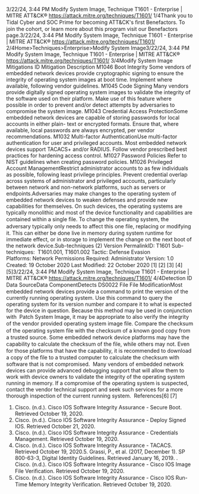 3/22/24, 3:44 PM Modify System Image, Technique T1601 - Enterprise | MITRE ATT&CK®
https://attack.mitre.org/techniques/T1601/ 1/4Thank you to Tidal Cyber and SOC Prime for becoming ATT&CK's ﬁrst Benefactors. To join the cohort, or learn more about this program visit our
Benefactors page.3/22/24, 3:44 PM Modify System Image, Technique T1601 - Enterprise | MITRE ATT&CK®
https://attack.mitre.org/techniques/T1601/ 2/4Home>Techniques>Enterprise>Modify System Image3/22/24, 3:44 PM Modify System Image, Technique T1601 - Enterprise | MITRE ATT&CK®
https://attack.mitre.org/techniques/T1601/ 3/4Modify System Image
Mitigations
ID Mitigation Description
M1046 Boot Integrity Some vendors of embedded network devices provide cryptographic signing to ensure the integrity of
operating system images at boot time. Implement where available, following vendor guidelines. 
M1045 Code Signing Many vendors provide digitally signed operating system images to validate the integrity of the
software used on their platform. Make use of this feature where possible in order to prevent and/or
detect attempts by adversaries to compromise the system image. 
M1043 Credential Access
ProtectionSome embedded network devices are capable of storing passwords for local accounts in either plain-
text or encrypted formats. Ensure that, where available, local passwords are always encrypted, per
vendor recommendations. 
M1032 Multi-factor
AuthenticationUse multi-factor authentication for user and privileged accounts. Most embedded network devices
support TACACS+ and/or RADIUS. Follow vendor prescribed best practices for hardening access
control.
M1027 Password Policies Refer to NIST guidelines when creating password policies. 
M1026 Privileged Account
ManagementRestrict administrator accounts to as few individuals as possible, following least privilege principles.
Prevent credential overlap across systems of administrator and privileged accounts, particularly
between network and non-network platforms, such as servers or endpoints.Adversaries may make changes to the operating system of embedded network devices to weaken defenses and provide new capabilities for
themselves. On such devices, the operating systems are typically monolithic and most of the device functionality and capabilities are
contained within a single ﬁle.
To change the operating system, the adversary typically only needs to affect this one ﬁle, replacing or modifying it. This can either be done
live in memory during system runtime for immediate effect, or in storage to implement the change on the next boot of the network device.Sub-techniques (2)
Version PermalinkID: T1601
Sub-techniques:  T1601.001, T1601.002
 
Tactic: Defense Evasion
 
Platforms: Network
 
Permissions Required: Administrator
Version: 1.0
Created: 19 October 2020
Last Modiﬁed: 22 October 2020
[1]
[2]
[3]
[4]
[5]3/22/24, 3:44 PM Modify System Image, Technique T1601 - Enterprise | MITRE ATT&CK®
https://attack.mitre.org/techniques/T1601/ 4/4Detection
ID Data SourceData ComponentDetects
DS0022 File File
ModiﬁcationMost embedded network devices provide a command to print the version of the currently
running operating system. Use this command to query the operating system for its version
number and compare it to what is expected for the device in question. Because this method
may be used in conjunction with  Patch System Image, it may be appropriate to also verify the
integrity of the vendor provided operating system image ﬁle.
Compare the checksum of the operating system ﬁle with the checksum of a known good copy
from a trusted source. Some embedded network device platforms may have the capability to
calculate the checksum of the ﬁle, while others may not. Even for those platforms that have the
capability, it is recommended to download a copy of the ﬁle to a trusted computer to calculate
the checksum with software that is not compromised. 
Many vendors of embedded network devices can provide advanced debugging support that
will allow them to work with device owners to validate the integrity of the operating system
running in memory. If a compromise of the operating system is suspected, contact the vendor
technical support and seek such services for a more thorough inspection of the current running
system.  
References[6]
[7]
1. Cisco. (n.d.). Cisco IOS Software Integrity Assurance - Secure
Boot. Retrieved October 19, 2020.
2. Cisco. (n.d.). Cisco IOS Software Integrity Assurance - Deploy
Signed IOS. Retrieved October 21, 2020.
3. Cisco. (n.d.). Cisco IOS Software Integrity Assurance -
Credentials Management. Retrieved October 19, 2020.
4. Cisco. (n.d.). Cisco IOS Software Integrity Assurance -
TACACS. Retrieved October 19, 2020.5. Grassi, P., et al. (2017, December 1). SP 800-63-3, Digital
Identity Guidelines. Retrieved January 16, 2019.
 . Cisco. (n.d.). Cisco IOS Software Integrity Assurance - Cisco
IOS Image File Veriﬁcation. Retrieved October 19, 2020.
7. Cisco. (n.d.). Cisco IOS Software Integrity Assurance - Cisco
IOS Run-Time Memory Integrity Veriﬁcation. Retrieved October
19, 2020.